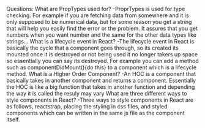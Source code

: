 Questions:
What are PropTypes used for?
-ProprTypes is used for type checking. For example if you are fetching data from somewhere and it is only supposed to be numerical data, but for some reason you get a string that will help you easily find the error or the problem. It assures that you get numbers when you want number and the same for the other data types like strings...
What is a lifecycle event in React?
-The lifecycle event in React is basically the cycle that a component goes through, so its created its mounted once it is destroyed or not being used it no longer takers up space so essentially you can say its destroyed. For example you can add a method such as componentDidMount(){do this} to a component which is a lifecycle method.
What is a Higher Order Component?
-An HOC is a component that basically takes in another component and returns a component. Essentially the HOC is like a big function that takes in another function and depending the way it is called the resuly may vary
What are three different ways to style components in React?
-Three ways to style components in React are as follows, reactstrap, placing the styling in css files, and styled components which can be written in the same js file as the component itself.